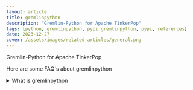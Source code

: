 ```yaml
---
layout: article
title: gremlinpython
description: "Gremlin-Python for Apache TinkerPop"
tags: [python, gremlinpython, pypi gremlinpython, pypi, references]
date: 2023-12-27
cover: /assets/images/related-articles/general.png
---
```


Gremlin-Python for Apache TinkerPop

Here are some FAQ's about gremlinpython
<details>
<summary>What is gremlinpython</summary>
Gremlin-Python for Apache TinkerPop
</details>

